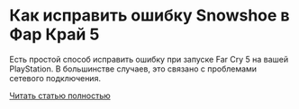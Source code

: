 # Как исправить ошибку Snowshoe в Фар Край 5



Есть простой способ исправить ошибку при запуске Far Cry 5 на вашей PlayStation. В большинстве случаев, это связано с проблемами сетевого подключения.

[Читать статью полностью](https://xyberbara.com/gaming/snowshoe-far-cry/)
